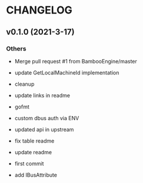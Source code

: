 # CHANGELOG

## v0.1.0 (2021-3-17)

### Others

- Merge pull request #1 from BambooEngine/master

- update GetLocalMachineId implementation

- cleanup

- update links in readme

- gofmt

- custom dbus auth via ENV

- updated api in upstream

- fix table readme

- update readme

- first commit

- add IBusAttribute
